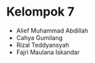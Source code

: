 # Kelompok 7
- Alief Muhammad Abdillah
- Cahya Gumilang
- Rizal Teddyansyah
- Fajri Maulana Iskandar
